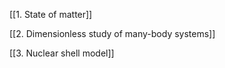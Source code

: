 [[1. State of matter]]

[[2. Dimensionless study of many-body systems]]

[[3. Nuclear shell model]]

